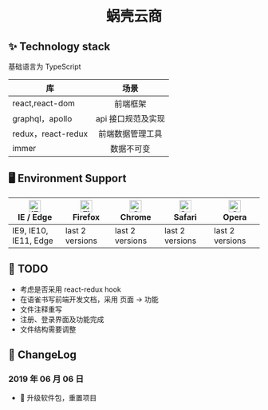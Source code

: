 # <p align="center">蜗壳云商</p>

## ✨ Technology stack

基础语言为 TypeScript

| 库                 |        场景        |
| ------------------ | :----------------: |
| react,react-dom    |      前端框架      |
| graphql，apollo    | api 接口规范及实现 |
| redux，react-redux |  前端数据管理工具  |
| immer              |     数据不可变     |

## 🖥 Environment Support

| [<img src="https://raw.githubusercontent.com/alrra/browser-logos/master/src/edge/edge_48x48.png" alt="IE / Edge" width="24px" height="24px" />](http://godban.github.io/browsers-support-badges/)</br>IE / Edge | [<img src="https://raw.githubusercontent.com/alrra/browser-logos/master/src/firefox/firefox_48x48.png" alt="Firefox" width="24px" height="24px" />](http://godban.github.io/browsers-support-badges/)</br>Firefox | [<img src="https://raw.githubusercontent.com/alrra/browser-logos/master/src/chrome/chrome_48x48.png" alt="Chrome" width="24px" height="24px" />](http://godban.github.io/browsers-support-badges/)</br>Chrome | [<img src="https://raw.githubusercontent.com/alrra/browser-logos/master/src/safari/safari_48x48.png" alt="Safari" width="24px" height="24px" />](http://godban.github.io/browsers-support-badges/)</br>Safari | [<img src="https://raw.githubusercontent.com/alrra/browser-logos/master/src/opera/opera_48x48.png" alt="Opera" width="24px" height="24px" />](http://godban.github.io/browsers-support-badges/)</br>Opera |
| --------------------------------------------------------------------------------------------------------------------------------------------------------------------------------------------------------------- | ----------------------------------------------------------------------------------------------------------------------------------------------------------------------------------------------------------------- | ------------------------------------------------------------------------------------------------------------------------------------------------------------------------------------------------------------- | ------------------------------------------------------------------------------------------------------------------------------------------------------------------------------------------------------------- | --------------------------------------------------------------------------------------------------------------------------------------------------------------------------------------------------------- |
| IE9, IE10, IE11, Edge                                                                                                                                                                                           | last 2 versions                                                                                                                                                                                                   | last 2 versions                                                                                                                                                                                               | last 2 versions                                                                                                                                                                                               | last 2 versions                                                                                                                                                                                           |  |

## 🚧 TODO

- 考虑是否采用 react-redux hook
- 在语雀书写前端开发文档，采用 页面 -> 功能
- 文件注释重写
- 注册、登录界面及功能完成
- 文件结构需要调整

## 📡 ChangeLog

### 2019 年 06 月 06 日

- 🌟 升级软件包，重置项目
